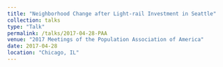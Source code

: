 ```yaml
---
title: "Neighborhood Change after Light-rail Investment in Seattle"
collection: talks
type: "Talk"
permalink: /talks/2017-04-28-PAA
venue: "2017 Meetings of the Population Association of America"
date: 2017-04-28
location: "Chicago, IL"
---
```



